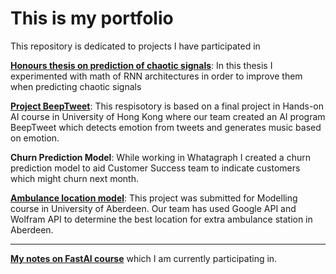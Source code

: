 # This is my portfolio

This repository is dedicated to projects I have participated in

[**Honours thesis on prediction of chaotic signals**](https://github.com/justsvykas/Is-Chaos-Good-For-Reservoir-Computing-): In this thesis I experimented with math of RNN architectures in order to improve them when predicting chaotic signals

[**Project BeepTweet**](https://github.com/justsvykas/BeepTweet): This respisotory is based on a final project in Hands-on AI course in University of Hong Kong where our team created an AI program BeepTweet which detects emotion from tweets and generates music based on emotion.

**Churn Prediction Model**: While working in Whatagraph I created a churn prediction model to aid Customer Success team to indicate customers which might churn next month.

[**Ambulance location model**](https://github.com/justsvykas/ambulance_location_model/tree/main): This project was submitted for Modelling course in University of Aberdeen. Our team has used Google API and Wolfram API to determine the best location for extra ambulance station in Aberdeen.

---------------------------------
[**My notes on FastAI course**](https://colab.research.google.com/drive/1jj00yoKpA6VS0jAGW5SBECQgfcPBphen?usp=sharing) which I am currently participating in.



